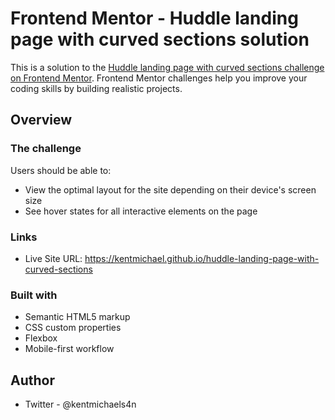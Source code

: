 # Frontend Mentor - Huddle landing page with curved sections solution

This is a solution to the [Huddle landing page with curved sections challenge on Frontend Mentor](https://www.frontendmentor.io/challenges/huddle-landing-page-with-curved-sections-5ca5ecd01e82137ec91a50f2). Frontend Mentor challenges help you improve your coding skills by building realistic projects. 

## Overview

### The challenge

Users should be able to:

- View the optimal layout for the site depending on their device's screen size
- See hover states for all interactive elements on the page

### Links

- Live Site URL: https://kentmichael.github.io/huddle-landing-page-with-curved-sections

### Built with

- Semantic HTML5 markup
- CSS custom properties
- Flexbox
- Mobile-first workflow

## Author

- Twitter - @kentmichaels4n